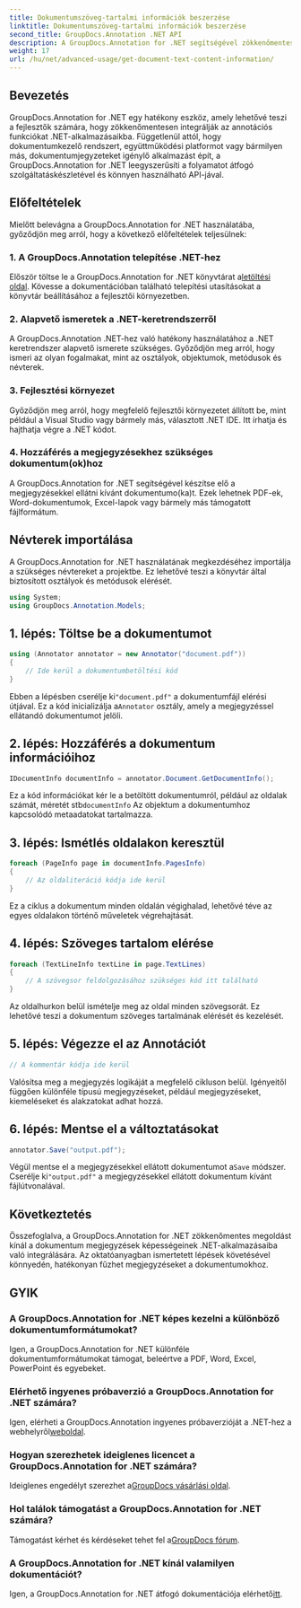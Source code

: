 ```yaml
---
title: Dokumentumszöveg-tartalmi információk beszerzése
linktitle: Dokumentumszöveg-tartalmi információk beszerzése
second_title: GroupDocs.Annotation .NET API
description: A GroupDocs.Annotation for .NET segítségével zökkenőmentesen jegyzetelhet dokumentumokat. Könnyedén integrálhatja a megjegyzések funkcióit .NET-alkalmazásaiba.
weight: 17
url: /hu/net/advanced-usage/get-document-text-content-information/
---
```

## Bevezetés
GroupDocs.Annotation for .NET egy hatékony eszköz, amely lehetővé teszi a fejlesztők számára, hogy zökkenőmentesen integrálják az annotációs funkciókat .NET-alkalmazásaikba. Függetlenül attól, hogy dokumentumkezelő rendszert, együttműködési platformot vagy bármilyen más, dokumentumjegyzeteket igénylő alkalmazást épít, a GroupDocs.Annotation for .NET leegyszerűsíti a folyamatot átfogó szolgáltatáskészletével és könnyen használható API-jával.
## Előfeltételek
Mielőtt belevágna a GroupDocs.Annotation for .NET használatába, győződjön meg arról, hogy a következő előfeltételek teljesülnek:
### 1. A GroupDocs.Annotation telepítése .NET-hez
 Először töltse le a GroupDocs.Annotation for .NET könyvtárat a[letöltési oldal](https://releases.groupdocs.com/annotation/net/). Kövesse a dokumentációban található telepítési utasításokat a könyvtár beállításához a fejlesztői környezetben.
### 2. Alapvető ismeretek a .NET-keretrendszerről
A GroupDocs.Annotation .NET-hez való hatékony használatához a .NET keretrendszer alapvető ismerete szükséges. Győződjön meg arról, hogy ismeri az olyan fogalmakat, mint az osztályok, objektumok, metódusok és névterek.
### 3. Fejlesztési környezet
Győződjön meg arról, hogy megfelelő fejlesztői környezetet állított be, mint például a Visual Studio vagy bármely más, választott .NET IDE. Itt írhatja és hajthatja végre a .NET kódot.
### 4. Hozzáférés a megjegyzésekhez szükséges dokumentum(ok)hoz
A GroupDocs.Annotation for .NET segítségével készítse elő a megjegyzésekkel ellátni kívánt dokumentumo(ka)t. Ezek lehetnek PDF-ek, Word-dokumentumok, Excel-lapok vagy bármely más támogatott fájlformátum.

## Névterek importálása
A GroupDocs.Annotation for .NET használatának megkezdéséhez importálja a szükséges névtereket a projektbe. Ez lehetővé teszi a könyvtár által biztosított osztályok és metódusok elérését.
```csharp
using System;
using GroupDocs.Annotation.Models;
```
## 1. lépés: Töltse be a dokumentumot
```csharp
using (Annotator annotator = new Annotator("document.pdf"))
{
    // Ide kerül a dokumentumbetöltési kód
}
```
 Ebben a lépésben cserélje ki`"document.pdf"` a dokumentumfájl elérési útjával. Ez a kód inicializálja a`Annotator` osztály, amely a megjegyzéssel ellátandó dokumentumot jelöli.
## 2. lépés: Hozzáférés a dokumentum információihoz
```csharp
IDocumentInfo documentInfo = annotator.Document.GetDocumentInfo();
```
Ez a kód információkat kér le a betöltött dokumentumról, például az oldalak számát, méretét stb`documentInfo` Az objektum a dokumentumhoz kapcsolódó metaadatokat tartalmazza.
## 3. lépés: Ismétlés oldalakon keresztül
```csharp
foreach (PageInfo page in documentInfo.PagesInfo)
{
    // Az oldaliteráció kódja ide kerül
}
```
Ez a ciklus a dokumentum minden oldalán végighalad, lehetővé téve az egyes oldalakon történő műveletek végrehajtását.
## 4. lépés: Szöveges tartalom elérése
```csharp
foreach (TextLineInfo textLine in page.TextLines)
{
    // A szövegsor feldolgozásához szükséges kód itt található
}
```
Az oldalhurkon belül ismételje meg az oldal minden szövegsorát. Ez lehetővé teszi a dokumentum szöveges tartalmának elérését és kezelését.
## 5. lépés: Végezze el az Annotációt
```csharp
// A kommentár kódja ide kerül
```
Valósítsa meg a megjegyzés logikáját a megfelelő cikluson belül. Igényeitől függően különféle típusú megjegyzéseket, például megjegyzéseket, kiemeléseket és alakzatokat adhat hozzá.
## 6. lépés: Mentse el a változtatásokat
```csharp
annotator.Save("output.pdf");
```
 Végül mentse el a megjegyzésekkel ellátott dokumentumot a`Save` módszer. Cserélje ki`"output.pdf"` a megjegyzésekkel ellátott dokumentum kívánt fájlútvonalával.

## Következtetés
Összefoglalva, a GroupDocs.Annotation for .NET zökkenőmentes megoldást kínál a dokumentum megjegyzések képességeinek .NET-alkalmazásaiba való integrálására. Az oktatóanyagban ismertetett lépések követésével könnyedén, hatékonyan fűzhet megjegyzéseket a dokumentumokhoz.
## GYIK
### A GroupDocs.Annotation for .NET képes kezelni a különböző dokumentumformátumokat?
Igen, a GroupDocs.Annotation for .NET különféle dokumentumformátumokat támogat, beleértve a PDF, Word, Excel, PowerPoint és egyebeket.
### Elérhető ingyenes próbaverzió a GroupDocs.Annotation for .NET számára?
 Igen, elérheti a GroupDocs.Annotation ingyenes próbaverzióját a .NET-hez a webhelyről[weboldal](https://releases.groupdocs.com/).
### Hogyan szerezhetek ideiglenes licencet a GroupDocs.Annotation for .NET számára?
 Ideiglenes engedélyt szerezhet a[GroupDocs vásárlási oldal](https://purchase.groupdocs.com/temporary-license/).
### Hol találok támogatást a GroupDocs.Annotation for .NET számára?
 Támogatást kérhet és kérdéseket tehet fel a[GroupDocs fórum](https://forum.groupdocs.com/c/annotation/10).
### A GroupDocs.Annotation for .NET kínál valamilyen dokumentációt?
 Igen, a GroupDocs.Annotation for .NET átfogó dokumentációja elérhető[itt](https://tutorials.groupdocs.com/annotation/net/).